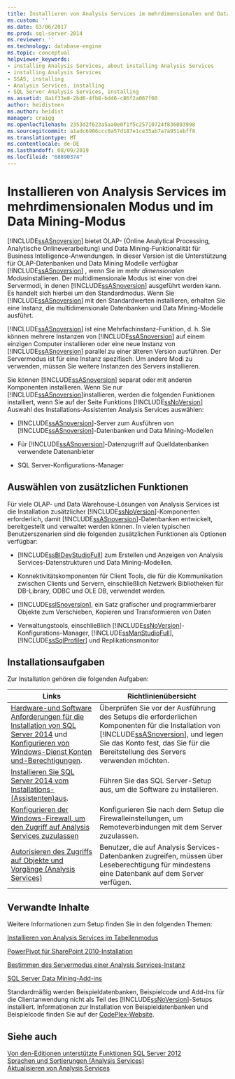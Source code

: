 ```yaml
---
title: Installieren von Analysis Services im mehrdimensionalen und Data Mining-Modus | Microsoft-Dokumentation
ms.custom: ''
ms.date: 03/06/2017
ms.prod: sql-server-2014
ms.reviewer: ''
ms.technology: database-engine
ms.topic: conceptual
helpviewer_keywords:
- installing Analysis Services, about installing Analysis Services
- installing Analysis Services
- SSAS, installing
- Analysis Services, installing
- SQL Server Analysis Services, installing
ms.assetid: 8a1f33e8-2bd6-4fb8-bd46-c86f2a067f60
author: heidisteen
ms.author: heidist
manager: craigg
ms.openlocfilehash: 2353d2f623a5aa0e0f1f5c25710724f836093998
ms.sourcegitcommit: a1adc6906ccc0a57d187e1ce35ab7a7a951ebff8
ms.translationtype: MT
ms.contentlocale: de-DE
ms.lasthandoff: 08/09/2019
ms.locfileid: "68890374"
---
```

# <a name="install-analysis-services-in-multidimensional-and-data-mining-mode"></a>Installieren von Analysis Services im mehrdimensionalen Modus und im Data Mining-Modus
  [!INCLUDE[ssASnoversion](../../includes/ssasnoversion-md.md)] bietet OLAP- (Online Analytical Processing, Analytische Onlineverarbeitung) und Data Mining-Funktionalität für Business Intelligence-Anwendungen. In dieser Version ist die Unterstützung für OLAP-Datenbanken und Data Mining Modelle verfügbar [!INCLUDE[ssASnoversion](../../includes/ssasnoversion-md.md)] , wenn Sie im mehr *dimensionalen Modus*installieren. Der multidimensionale Modus ist einer von drei Servermodi, in denen [!INCLUDE[ssASnoversion](../../includes/ssasnoversion-md.md)] ausgeführt werden kann. Es handelt sich hierbei um den Standardmodus. Wenn Sie [!INCLUDE[ssASnoversion](../../includes/ssasnoversion-md.md)] mit den Standardwerten installieren, erhalten Sie eine Instanz, die multidimensionale Datenbanken und Data Mining-Modelle ausführt.  
  
 [!INCLUDE[ssASnoversion](../../includes/ssasnoversion-md.md)] ist eine Mehrfachinstanz-Funktion, d. h. Sie können mehrere Instanzen von [!INCLUDE[ssASnoversion](../../includes/ssasnoversion-md.md)] auf einem einzigen Computer installieren oder eine neue Instanz von [!INCLUDE[ssASnoversion](../../includes/ssasnoversion-md.md)] parallel zu einer älteren Version ausführen. Der Servermodus ist für eine Instanz spezifisch. Um andere Modi zu verwenden, müssen Sie weitere Instanzen des Servers installieren.  
  
 Sie können [!INCLUDE[ssASnoversion](../../includes/ssasnoversion-md.md)] separat oder mit anderen Komponenten installieren. Wenn Sie nur [!INCLUDE[ssASnoversion](../../includes/ssasnoversion-md.md)]installieren, werden die folgenden Funktionen installiert, wenn Sie auf der Seite Funktions [!INCLUDE[ssNoVersion](../../includes/ssnoversion-md.md)] Auswahl des Installations-Assistenten Analysis Services auswählen:  
  
-   [!INCLUDE[ssASnoversion](../../includes/ssasnoversion-md.md)]-Server zum Ausführen von [!INCLUDE[ssASnoversion](../../includes/ssasnoversion-md.md)]-Datenbanken und Data Mining-Modellen  
  
-   Für [!INCLUDE[ssASnoversion](../../includes/ssasnoversion-md.md)]-Datenzugriff auf Quelldatenbanken verwendete Datenanbieter  
  
-   SQL Server-Konfigurations-Manager  
  
## <a name="choosing-additional-features"></a>Auswählen von zusätzlichen Funktionen  
 Für viele OLAP- und Data Warehouse-Lösungen von Analysis Services ist die Installation zusätzlicher [!INCLUDE[ssNoVersion](../../includes/ssnoversion-md.md)]-Komponenten erforderlich, damit [!INCLUDE[ssASnoversion](../../includes/ssasnoversion-md.md)]-Datenbanken entwickelt, bereitgestellt und verwaltet werden können. In vielen typischen Benutzerszenarien sind die folgenden zusätzlichen Funktionen als Optionen verfügbar:  
  
-   [!INCLUDE[ssBIDevStudioFull](../../includes/ssbidevstudiofull-md.md)] zum Erstellen und Anzeigen von Analysis Services-Datenstrukturen und Data Mining-Modellen.  
  
-   Konnektivitätskomponenten für Client Tools, die für die Kommunikation zwischen Clients und Servern, einschließlich Netzwerk Bibliotheken für DB-Library, ODBC und OLE DB, verwendet werden.  
  
-   [!INCLUDE[ssISnoversion](../../includes/ssisnoversion-md.md)], ein Satz grafischer und programmierbarer Objekte zum Verschieben, Kopieren und Transformieren von Daten  
  
-   Verwaltungstools, einschließlich [!INCLUDE[ssNoVersion](../../includes/ssnoversion-md.md)]-Konfigurations-Manager, [!INCLUDE[ssManStudioFull](../../includes/ssmanstudiofull-md.md)], [!INCLUDE[ssSqlProfiler](../../includes/sssqlprofiler-md.md)] und Replikationsmonitor  
  
## <a name="installation-tasks"></a>Installationsaufgaben  
 Zur Installation gehören die folgenden Aufgaben:  
  
|Links|Richtlinienübersicht|  
|-----------|-----------|  
|[Hardware-und Software Anforderungen für die Installation von SQL Server 2014](hardware-and-software-requirements-for-installing-sql-server.md) und [Konfigurieren von Windows-Dienst Konten und-Berechtigungen](../../database-engine/configure-windows/configure-windows-service-accounts-and-permissions.md).|Überprüfen Sie vor der Ausführung des Setups die erforderlichen Komponenten für die Installation von [!INCLUDE[ssASnoversion](../../includes/ssasnoversion-md.md)], und legen Sie das Konto fest, das Sie für die Bereitstellung des Servers verwenden möchten.|  
|[Installieren Sie SQL Server 2014 vom Installations- &#40;Assistenten&#41;aus](../../database-engine/install-windows/install-sql-server-from-the-installation-wizard-setup.md).|Führen Sie das SQL Server-Setup aus, um die Software zu installieren.|  
|[Konfigurieren der Windows-Firewall, um den Zugriff auf Analysis Services zuzulassen](https://docs.microsoft.com/analysis-services/instances/configure-the-windows-firewall-to-allow-analysis-services-access)|Konfigurieren Sie nach dem Setup die Firewalleinstellungen, um Remoteverbindungen mit dem Server zuzulassen.|  
|[Autorisieren des Zugriffs auf Objekte und Vorgänge &#40;Analysis Services&#41;](https://docs.microsoft.com/analysis-services/multidimensional-models/authorizing-access-to-objects-and-operations-analysis-services)|Benutzer, die auf Analysis Services-Datenbanken zugreifen, müssen über Leseberechtigung für mindestens eine Datenbank auf dem Server verfügen.|  
  
## <a name="related-content"></a>Verwandte Inhalte  
 Weitere Informationen zum Setup finden Sie in den folgenden Themen:  
  
 [Installieren von Analysis Services im Tabellenmodus](https://docs.microsoft.com/analysis-services/instances/install-windows/install-analysis-services)  
  
 [PowerPivot für SharePoint 2010-Installation](../../../2014/sql-server/install/powerpivot-for-sharepoint-2010-installation.md)  
  
 [Bestimmen des Servermodus einer Analysis Services-Instanz](https://docs.microsoft.com/analysis-services/instances/determine-the-server-mode-of-an-analysis-services-instance)  
  
 [SQL Server Data Mining-Add-ins](https://go.microsoft.com/fwlink/?LinkId=197091)  
  
 Standardmäßig werden Beispieldatenbanken, Beispielcode und Add-Ins für die Clientanwendung nicht als Teil des [!INCLUDE[ssNoVersion](../../includes/ssnoversion-md.md)]-Setups installiert. Informationen zur Installation von Beispieldatenbanken und Beispielcode finden Sie auf der [CodePlex-Website](https://go.microsoft.com/fwlink/?LinkId=87843).  
  
## <a name="see-also"></a>Siehe auch  
 [Von den-Editionen unterstützte Funktionen SQL Server 2012](https://go.microsoft.com/fwlink/?linkid=232473)   
 [Sprachen und Sortierungen &#40;Analysis Services&#41;](../../../2014/analysis-services/languages-and-collations-analysis-services.md)   
 [Aktualisieren von Analysis Services](../../database-engine/install-windows/upgrade-analysis-services.md)  
  
  
